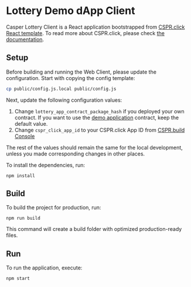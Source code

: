 # Lottery Demo dApp Client

Casper Lottery Client is a React application bootstrapped from [CSPR.click React template](https://www.npmjs.com/package/@make-software/cra-template-csprclick-react). To read more about CSPR.click, please check [the documentation](https://docs.cspr.click).

## Setup

Before building and running the Web Client, please update the configuration. Start with copying the config template:

```bash
cp public/config.js.local public/config.js
```

Next, update the following configuration values:
1. Change `lottery_app_contract_package_hash` if you deployed your own contract. If you want to use the [demo application](https://lottery-demo.casper.network) contract, keep the default value.
2. Change `cspr_click_app_id` to your CSPR.click App ID from [CSPR.build Console](https://console.cspr.build)

The rest of the values should remain the same for the local development, unless you made corresponding changes in other places.

To install the dependencies, run:
```
npm install
```

## Build

To build the project for production, run:
```
npm run build
```

This command will create a build folder with optimized production-ready files.

## Run

To run the application, execute:

```bash
npm start
```


